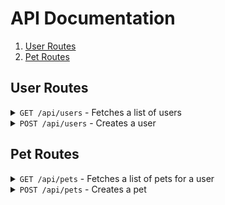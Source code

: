 # API Documentation
1. [User Routes](#user-routes)
2. [Pet Routes](#pet-routes)

## User Routes

<details>
  <summary>
    <code>GET /api/users</code> 
    - Fetches a list of users
  </summary>
<p>

  ### Parameters
  None

  ### Request Body
  None

  ### Responses

  #### 200 - Success

  ````javascript
  [
    {
      "_id": "USER_ID",
      "username": "USERNAME"
    }
  ]
  ````

  #### 400 - Bad Request

  ````javascript
  [
    {
      "errCode": "ERROR_CODE", // string
      "message": "MESSAGE", // string
      "statusCode": 400 // number
    }
  ]
  ````
  </p>
</details>

<details>
  <summary>
    <code>POST /api/users</code> 
    - Creates a user
  </summary>
<p>

  ### Parameters
  None

  ### Request Body
  ````javascript
  {
    "username": "USERNAME" // string
  }
  ````

  ### Responses

  #### 200 - Success

  ````javascript
  [
    {
      "_id": "USER_ID", // string
    }
  ]
  ````

  #### 400 - Bad Request

  ````javascript
  [
    {
      "errCode": "ERROR_CODE", // string
      "message": "MESSAGE", // string
      "statusCode": 400 // number
    }
  ]
  ````
  </p>
</details>

## Pet Routes

<details>
  <summary>
    <code>GET /api/pets</code> 
    - Fetches a list of pets for a user
  </summary>
<p>

  ### Parameters
  #### Query Params:
  - `userId` (required) - ID of user

  ### Request Body
  None

  ### Responses

  #### 200 - Success

  ````javascript
  [
    {
      "_id": "PET_ID",
      "name": "PET_NAME",
      "type": "PET_TYPE"
      "userId": "USER_ID"
    }
  ]
  ````

  #### 400 - Bad Request

  ````javascript
  [
    {
      "errCode": "ERROR_CODE", // string
      "message": "MESSAGE", // string
      "statusCode": 400 // number
    }
  ]
  ````
  </p>
</details>

<details>
  <summary>
    <code>POST /api/pets</code> 
    - Creates a pet
  </summary>
<p>

  ### Parameters
  None

  ### Request Body
  ````javascript
  {
    "name": "PET_NAME", // string
    "type": "PET_TYPE", // string
    "userId": "USER_ID" // string
  }
  ````

  ### Responses

  #### 200 - Success

  ````javascript
  [
    {
      "_id": "PET_ID", // string
    }
  ]
  ````

  #### 400 - Bad Request

  ````javascript
  [
    {
      "errCode": "ERROR_CODE", // string
      "message": "MESSAGE", // string
      "statusCode": 400 // number
    }
  ]
  ````
  </p>
</details>